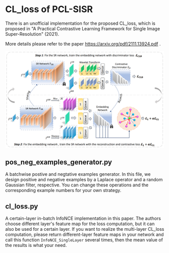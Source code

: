 # CL_loss of PCL-SISR
There is an unofficial implementation for the proposed CL_loss, which is proposed in "A Practical Contrastive Learning Framework for Single Image Super-Resolution" (2021).

More details please refer to the paper https://arxiv.org/pdf/2111.13924.pdf .

![PCL-SISR model framework.](./Framework.png)

## pos_neg_examples_generator.py
A batchwise postive and negtative examples generator. In this file, we design positive and negative examples by a Laplace operator and a random Gaussian filter, respective. You can change these operations and the corresponding example numbers for your own strategy.

## cl_loss.py
A certain-layer in-batch InfoNCE implementation in this paper. The authors choose different layer's feature map for the loss computation, but it can also be used for a certain layer. If you want to realize the multi-layer CL_loss computation, please return different-layer feature maps in your network and call this function `InfoNCE_SingleLayer` several times, then the mean value of the results is what your need.
